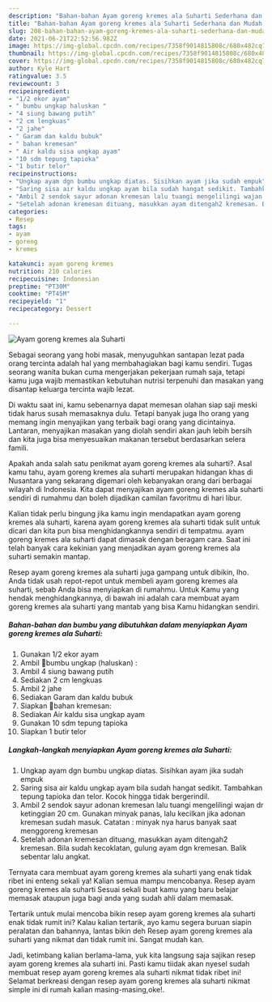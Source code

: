 ```yaml
---
description: "Bahan-bahan Ayam goreng kremes ala Suharti Sederhana dan Mudah Dibuat"
title: "Bahan-bahan Ayam goreng kremes ala Suharti Sederhana dan Mudah Dibuat"
slug: 208-bahan-bahan-ayam-goreng-kremes-ala-suharti-sederhana-dan-mudah-dibuat
date: 2021-06-21T22:52:56.982Z
image: https://img-global.cpcdn.com/recipes/7358f9014815808c/680x482cq70/ayam-goreng-kremes-ala-suharti-foto-resep-utama.jpg
thumbnail: https://img-global.cpcdn.com/recipes/7358f9014815808c/680x482cq70/ayam-goreng-kremes-ala-suharti-foto-resep-utama.jpg
cover: https://img-global.cpcdn.com/recipes/7358f9014815808c/680x482cq70/ayam-goreng-kremes-ala-suharti-foto-resep-utama.jpg
author: Kyle Hart
ratingvalue: 3.5
reviewcount: 3
recipeingredient:
- "1/2 ekor ayam"
- " bumbu ungkap haluskan "
- "4 siung bawang putih"
- "2 cm lengkuas"
- "2 jahe"
- " Garam dan kaldu bubuk"
- " bahan kremesan"
- " Air kaldu sisa ungkap ayam"
- "10 sdm tepung tapioka"
- "1 butir telor"
recipeinstructions:
- "Ungkap ayam dgn bumbu ungkap diatas. Sisihkan ayam jika sudah empuk"
- "Saring sisa air kaldu ungkap ayam bila sudah hangat sedikit. Tambahkan tepung tapioka dan telor. Kocok hingga tidak bergerindil."
- "Ambil 2 sendok sayur adonan kremesan lalu tuangi mengelilingi wajan dr ketinggian 20 cm. Gunakan minyak panas, lalu kecilkan jika adonan kremesan sudah masuk. Catatan : minyak nya harus banyak saat menggoreng kremesan"
- "Setelah adonan kremesan dituang, masukkan ayam ditengah2 kremesan. Bila sudah kecoklatan, gulung ayam dgn kremesan. Balik sebentar lalu angkat."
categories:
- Resep
tags:
- ayam
- goreng
- kremes

katakunci: ayam goreng kremes 
nutrition: 210 calories
recipecuisine: Indonesian
preptime: "PT30M"
cooktime: "PT45M"
recipeyield: "1"
recipecategory: Dessert

---
```



![Ayam goreng kremes ala Suharti](https://img-global.cpcdn.com/recipes/7358f9014815808c/680x482cq70/ayam-goreng-kremes-ala-suharti-foto-resep-utama.jpg)

Sebagai seorang yang hobi masak, menyuguhkan santapan lezat pada orang tercinta adalah hal yang membahagiakan bagi kamu sendiri. Tugas seorang  wanita bukan cuma mengerjakan pekerjaan rumah saja, tetapi kamu juga wajib memastikan kebutuhan nutrisi terpenuhi dan masakan yang disantap keluarga tercinta wajib lezat.

Di waktu  saat ini, kamu sebenarnya dapat memesan olahan siap saji meski tidak harus susah memasaknya dulu. Tetapi banyak juga lho orang yang memang ingin menyajikan yang terbaik bagi orang yang dicintainya. Lantaran, menyajikan masakan yang diolah sendiri akan jauh lebih bersih dan kita juga bisa menyesuaikan makanan tersebut berdasarkan selera famili. 



Apakah anda salah satu penikmat ayam goreng kremes ala suharti?. Asal kamu tahu, ayam goreng kremes ala suharti merupakan hidangan khas di Nusantara yang sekarang digemari oleh kebanyakan orang dari berbagai wilayah di Indonesia. Kita dapat menyajikan ayam goreng kremes ala suharti sendiri di rumahmu dan boleh dijadikan camilan favoritmu di hari libur.

Kalian tidak perlu bingung jika kamu ingin mendapatkan ayam goreng kremes ala suharti, karena ayam goreng kremes ala suharti tidak sulit untuk dicari dan kita pun bisa menghidangkannya sendiri di tempatmu. ayam goreng kremes ala suharti dapat dimasak dengan beragam cara. Saat ini telah banyak cara kekinian yang menjadikan ayam goreng kremes ala suharti semakin mantap.

Resep ayam goreng kremes ala suharti juga gampang untuk dibikin, lho. Anda tidak usah repot-repot untuk membeli ayam goreng kremes ala suharti, sebab Anda bisa menyiapkan di rumahmu. Untuk Kamu yang hendak menghidangkannya, di bawah ini adalah cara membuat ayam goreng kremes ala suharti yang mantab yang bisa Kamu hidangkan sendiri.

<!--inarticleads1-->

##### Bahan-bahan dan bumbu yang dibutuhkan dalam menyiapkan Ayam goreng kremes ala Suharti:

1. Gunakan 1/2 ekor ayam
1. Ambil  🌻bumbu ungkap (haluskan) :
1. Ambil 4 siung bawang putih
1. Sediakan 2 cm lengkuas
1. Ambil 2 jahe
1. Sediakan  Garam dan kaldu bubuk
1. Siapkan  🌻bahan kremesan:
1. Sediakan  Air kaldu sisa ungkap ayam
1. Gunakan 10 sdm tepung tapioka
1. Siapkan 1 butir telor




<!--inarticleads2-->

##### Langkah-langkah menyiapkan Ayam goreng kremes ala Suharti:

1. Ungkap ayam dgn bumbu ungkap diatas. Sisihkan ayam jika sudah empuk
1. Saring sisa air kaldu ungkap ayam bila sudah hangat sedikit. Tambahkan tepung tapioka dan telor. Kocok hingga tidak bergerindil.
1. Ambil 2 sendok sayur adonan kremesan lalu tuangi mengelilingi wajan dr ketinggian 20 cm. Gunakan minyak panas, lalu kecilkan jika adonan kremesan sudah masuk. Catatan : minyak nya harus banyak saat menggoreng kremesan
1. Setelah adonan kremesan dituang, masukkan ayam ditengah2 kremesan. Bila sudah kecoklatan, gulung ayam dgn kremesan. Balik sebentar lalu angkat.




Ternyata cara membuat ayam goreng kremes ala suharti yang enak tidak ribet ini enteng sekali ya! Kalian semua mampu mencobanya. Resep ayam goreng kremes ala suharti Sesuai sekali buat kamu yang baru belajar memasak ataupun juga bagi anda yang sudah ahli dalam memasak.

Tertarik untuk mulai mencoba bikin resep ayam goreng kremes ala suharti enak tidak rumit ini? Kalau kalian tertarik, ayo kamu segera buruan siapin peralatan dan bahannya, lantas bikin deh Resep ayam goreng kremes ala suharti yang nikmat dan tidak rumit ini. Sangat mudah kan. 

Jadi, ketimbang kalian berlama-lama, yuk kita langsung saja sajikan resep ayam goreng kremes ala suharti ini. Pasti kamu tiidak akan nyesel sudah membuat resep ayam goreng kremes ala suharti nikmat tidak ribet ini! Selamat berkreasi dengan resep ayam goreng kremes ala suharti nikmat simple ini di rumah kalian masing-masing,oke!.

